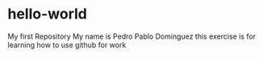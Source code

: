 # hello-world
My first Repository
My name is Pedro Pablo Dominguez
this exercise is for learning how to use
github for work
